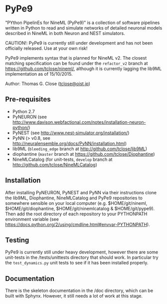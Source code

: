 PyPe9
========

"PYthon PipelinEs for NineML (PyPe9)" is a collection of software pipelines
written in Python to read and simulate networks of detailed
neuronal models described in NineML in both Neuron and NEST simulators.

CAUTION!: PyPe9 is currently still under development and has not been officially released. Use at your own risk!

PyPe9 implements syntax that is planned for NineML v2. The closest matching specification can be found under the `refactor_v2` branch at https://github.com/tclose/nineml/, although it is currently lagging the lib9ML implementation as of 15/10/2015.

Author: Thomas G. Close (tclose@oist.jp)

Pre-requisites
---
 * Python 2.7
 * PyNEURON (see http://www.davison.webfactional.com/notes/installation-neuron-python/)
 * PyNEST (see http://www.nest-simulator.org/installation/)
 * PyNN (> v0.8, see http://neuralensemble.org/docs/PyNN/installation.html)
 * lib9ML (`bleeding_edge` branch at http://github.com/tclose/lib9ML)
 * diophantine (`master` branch at https://github.com/tclose/Diophantine)
 * NineMLCatalog (for unit-tests, `develop` branch at http://github.com/tclose/NineMLCatalog)
 
Installation
---

After installing PyNEURON, PyNEST and PyNN via their instructions clone the lib9ML, Diophantine, NineMLCatalog and PyPe9 repositories to somewhere sensible on your local computer (e.g. $HOME/git/nineml, $HOME/git/diophantine, $HOME/git/ninemlcatalog & $HOME/git/pype9). Then add the root directory of each repository to your PYTHONPATH environment variable (see https://docs.python.org/2/using/cmdline.html#envvar-PYTHONPATH).

Testing
---
PyPe9 is currently still under heavy development, however there are some unit-tests in the <pype9-home>/tests/unittests directory that should work. In particular try the `test_dynamics.py` unit tests to see if it has been installed properly.

Documentation
---
There is the skeleton documentation in the <pype9-home>/doc directory, which can be built with Sphynx. However, it still needs a lot of work at this stage.

